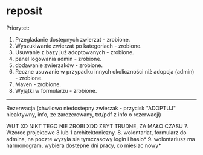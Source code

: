 # reposit

Priorytet:
1. Przegladanie dostepnych zwierzat - zrobione.
2. Wyszukiwanie zwierzat po kategoriach - zrobione.
3. Usuwanie z bazy już adoptowanych - zrobione.
4. panel logowania admin - zrobione.
5. dodawanie zwierzaków - zrobione.
6. Reczne usuwanie w przypadku innych okoliczności niż adopcja (admin) - zrobione.
5. Maven - zrobione.
6. Wyjątki w formularzu - zrobione.


-----------------
Rezerwacja (chwilowo niedostepny zwierzak - przycisk "ADOPTUJ" nieaktywny, info, ze zarezerowany, txt/pdf z info o rezerwacji)

WUT XD NIKT TEGO NIE ZROBI XDD ZBYT TRUDNE, ZA MAŁO CZASU
7. Wzorce projektowe 3 lub 1 architektoniczny.
8. wolontariat, formularz do admina, na poczte wysyla sie tymczasowy login i haslo* 
9. wolontariusz ma harmonogram, wybiera dostepne dni pracy, co miesiac nowy*
